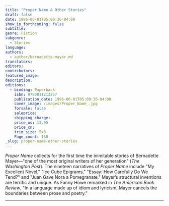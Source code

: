 ```yaml
---
title: "Proper Name & Other Stories"
draft: false
date: 1996-06-01T05:00:36-04:00
show_in_forthcoming: false
subtitle:
genre: Fiction
subgenre:
  - Stories
language:
authors:
  - author/bernadette-mayer.md
translators:
editors:
contributors:
featured_image:
description:
editions:
  - binding: Paperback
    isbn: 9780811213257
    publication_date: 1996-06-01T05:00:36-04:00
    cover_image: /images/Proper_Name_.jpg
    forsale: false
    saleprice:
    shipping_charge:
    price_us: 13.95
    price_cn:
    trim_size: 5x8
    Page_count: 160
_slug: proper-name-other-stories
---
```


_Proper Name_ collects for the first time the inimitable stories of Bernadette Mayer––"one of the most original writers of her generation" (_The Washington Post_). The nineteen narratives of _Proper Name_ include "My Excellent Novel," "Ice Cube Epigrams," "Essay: How Carefully Do We Tend?" and "Juan Gave Nora a Pomegranate." Mayer’s structural inventions are terrific and unique. As Fanny Howe remarked in _The American Book Review_, "In a language made up of idiom and lyricism, Mayer cancels the boundaries between prose and poetry."

---
